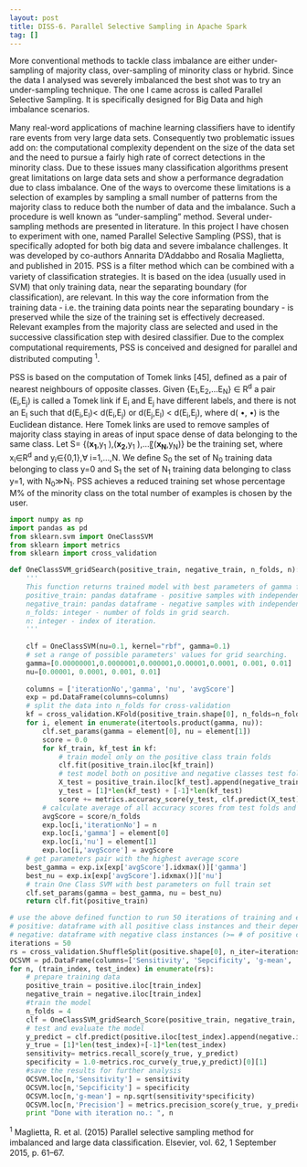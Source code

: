 ```yaml
---
layout: post
title: DISS-6. Parallel Selective Sampling in Apache Spark
tag: []
---
```


More conventional methods to tackle class imbalance are either under-sampling of majority class, over-sampling of minority class or hybrid. Since the data I analysed was severely imbalanced the best shot was to try an under-sampling technique. The one I came across is called Parallel Selective Sampling. It is specifically designed for Big Data and high imbalance scenarios. 

Many real-word applications of machine learning classiﬁers have to identify rare events from very large data sets. Consequently two problematic issues add on: the computational complexity dependent on the size of the data set and the need to pursue a fairly high rate of correct detections in the minority class. Due to these issues many classiﬁcation algorithms present great limitations on large data sets and show a performance degradation due to class imbalance. One of the ways to overcome these limitations is a selection of examples by sampling a small number of patterns from the majority class to reduce both the number of data and the imbalance. Such a procedure is well known as “under-sampling” method. Several under-sampling methods are presented in literature. In this project I have chosen to experiment with one, named Parallel Selective Sampling (PSS), that is specifically adopted for both big data and severe imbalance challenges. It was developed by co-authors Annarita D’Addabbo and Rosalia Maglietta, and published in 2015. PSS is a ﬁlter method which can be combined with a variety of classiﬁcation strategies. It is based on the idea (usually used in SVM) that only training data, near the separating boundary (for classiﬁcation), are relevant. In this way the core information from the training data - i.e. the training data points near the separating boundary - is preserved while the size of the training set is effectively decreased. Relevant examples from the majority class are selected and used in the successive classiﬁcation step with desired classifier. Due to the complex computational requirements, PSS is conceived and designed for parallel and distributed computing <sup>1</sup>.

PSS is based on the computation of Tomek links [45], deﬁned as a pair of nearest neighbours of opposite classes. Given {E<sub>1</sub>,E<sub>2</sub>,…E<sub>N</sub>} ∈ R<sup>d</sup> a pair (E<sub>i</sub>,E<sub>j</sub>) is called a Tomek link if E<sub>i</sub> and E<sub>j</sub> have different labels, and there is not an E<sub>l</sub> such that d(E<sub>i</sub>,E<sub>l</sub>)< d(E<sub>i</sub>,E<sub>j</sub>) or d(E<sub>j</sub>,E<sub>l</sub>) < d(E<sub>i</sub>,E<sub>j</sub>), where d( •, •) is the Euclidean distance. Here Tomek links are used to remove samples of majority class staying in areas of input space dense of data belonging to the same class.
Let S= {(**x<sub>1</sub>**,y<sub>1</sub> ),(**x<sub>2</sub>**,y<sub>1</sub> ),…〖(**x<sub>N</sub>**,y<sub>N</sub>)} be the training set, where x<sub>i</sub>∈R<sup>d</sup>  and y<sub>i</sub>∈{0,1},∀ i=1,…,N. We deﬁne S<sub>0</sub> the set of N<sub>0</sub> training data belonging to class y=0 and S<sub>1</sub> the set of N<sub>1</sub>  training data belonging to class y=1, with N<sub>0</sub>≫N<sub>1</sub>. PSS achieves a reduced training set whose percentage M% of the minority class on the total number of examples is chosen by the user.


```python
import numpy as np
import pandas as pd
from sklearn.svm import OneClassSVM
from sklearn import metrics
from sklearn import cross_validation

def OneClassSVM_gridSearch(positive_train, negative_train, n_folds, n):
    '''
    This function returns trained model with best parameters of gamma for RBF kernel and nu.
    positive_train: pandas dataframe - positive samples with independent variables for grid search. Normalized if needed.
    negative_train: pandas dataframe - negative samples with independent variables for grid search. Normalized if needed. negative_train dataframe must be of the same size (rows and columns) as positive_train.
    n_folds: integer - number of folds in grid search.
    n: integer - index of iteration.
    '''
   
    clf = OneClassSVM(nu=0.1, kernel="rbf", gamma=0.1)
    # set a range of possible parameters' values for grid searching.
    gamma=[0.00000001,0.0000001,0.000001,0.00001,0.0001, 0.001, 0.01]
    nu=[0.00001, 0.0001, 0.001, 0.01]
    
    columns = ['iterationNo','gamma', 'nu', 'avgScore']
    exp = pd.DataFrame(columns=columns)
    # split the data into n_folds for cross-validation
    kf = cross_validation.KFold(positive_train.shape[0], n_folds=n_folds)
    for i, element in enumerate(itertools.product(gamma, nu)):
        clf.set_params(gamma = element[0], nu = element[1])
        score = 0.0
        for kf_train, kf_test in kf:
            # train model only on the positive class train folds
            clf.fit(positive_train.iloc[kf_train])
            # test model both on positive and negative classes test fold
            X_test = positive_train.iloc[kf_test].append(negative_train.iloc[kf_test])
            y_test = [1]*len(kf_test) + [-1]*len(kf_test)
            score += metrics.accuracy_score(y_test, clf.predict(X_test))
        # calculate average of all accuracy scores from test folds and store it in dataframe for later analysis
        avgScore = score/n_folds
        exp.loc[i,'iterationNo'] = n
        exp.loc[i,'gamma'] = element[0]
        exp.loc[i,'nu'] = element[1]
        exp.loc[i,'avgScore'] = avgScore
    # get parameters pair with the highest average score
    best_gamma = exp.ix[exp['avgScore'].idxmax()]['gamma']
    best_nu = exp.ix[exp['avgScore'].idxmax()]['nu']
    # train One Class SVM with best parameters on full train set
    clf.set_params(gamma = best_gamma, nu = best_nu)
    return clf.fit(positive_train)

# use the above defined function to run 50 iterations of training and evaluating One Class SVM
# positive: dataframe with all positive class instances and their dependent variables
# negative: dataframe with negative class instances (>= # of positive class instance) and their dependent variables
iterations = 50
rs = cross_validation.ShuffleSplit(positive.shape[0], n_iter=iterations, test_size=.25, random_state=0)
OCSVM = pd.DataFrame(columns=['Sensitivity', 'Sepcificity', 'g-mean', 'Precision'])
for n, (train_index, test_index) in enumerate(rs):
    # prepare training data
    positive_train = positive.iloc[train_index] 
    negative_train = negative.iloc[train_index]
    #train the model
    n_folds = 4
    clf = OneClassSVM_gridSearch_Score(positive_train, negative_train, n_folds, n)
    # test and evaluate the model
    y_predict = clf.predict(positive.iloc[test_index].append(negative.iloc[test_index]))
    y_true = [1]*len(test_index)+[-1]*len(test_index)
    sensitivity= metrics.recall_score(y_true, y_predict)
    specificity = 1.0-metrics.roc_curve(y_true,y_predict)[0][1]
    #save the results for further analysis
    OCSVM.loc[n,'Sensitivity'] = sensitivity
    OCSVM.loc[n,'Sepcificity'] = specificity
    OCSVM.loc[n,'g-mean'] = np.sqrt(sensitivity*specificity)
    OCSVM.loc[n,'Precision'] = metrics.precision_score(y_true, y_predict)
    print "Done with iteration no.: ", n
```

<sup>1</sup> Maglietta, R. et al. (2015) Parallel selective sampling method for imbalanced and large data classiﬁcation. Elsevier, vol. 62, 1 September 2015, p. 61–67.
